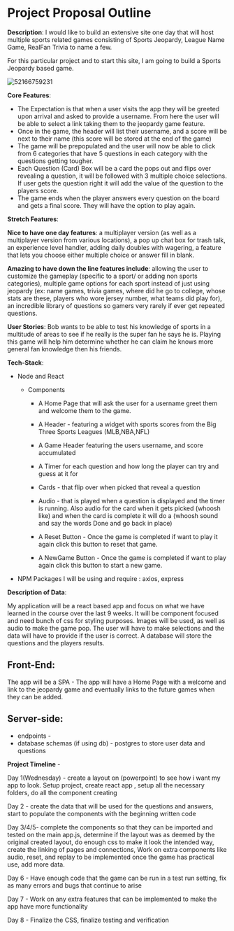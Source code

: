 # Project Proposal Outline

**Description**: I would like to build an extensive site one day that will host multiple sports related games consisting of Sports Jeopardy, League Name Game, RealFan Trivia to name a few. 

For this particular project and to start this site, I am going to build a Sports Jeopardy based game. 

![52166759231](C:\Users\GP\AppData\Local\Temp\1521667592311.png)



**Core Features**: 

- The Expectation is that when a user visits the app they will be greeted upon arrival and asked to provide a username. From here the user will be able to select a link taking them to the jeopardy game feature. 
- Once in the game, the header will list their username, and a score will be next to their name (this score will be stored at the end of the game)
- The game will be prepopulated and the user will now be able to click from 6 categories that have 5 questions in each category with the questions getting tougher.
- Each Question (Card) Box will be a card the pops out and flips over revealing a question, it will be followed with 3 multiple choice selections. If user gets the question right it will add the value of the question to the players score.
- The game ends when the player answers every question on the board and gets a final score. They will have the option to play again.

**Stretch Features**:

**Nice to have one day features**: a multiplayer version (as well as a multiplayer version from various locations), a pop up chat box for trash talk, an experience level handler,  adding daily doubles with wagering, a feature that lets you choose either multiple choice or answer fill in blank.

**Amazing to have down the line features include**: allowing the user to customize the gameplay (specific to a sport/ or adding non sports categories), multiple game options for each sport instead of just using jeopardy (ex: name games, trivia games, where did he go to college, whose stats are these, players who wore jersey number, what teams did play for), an incredible library of questions so gamers very rarely if ever get repeated questions.

**User Stories**: Bob wants to be able to test his knowledge of sports in a multitude of areas to see if he really is the super fan he says he is. Playing this game will help him determine whether he can claim he knows more general fan knowledge then his friends.

**Tech-Stack**: 

- Node and React 

  - Components

    - A Home Page that will ask the user for a username greet them and welcome them to the game.
    - A Header - featuring a widget with sports scores from the Big Three Sports Leagues (MLB,NBA,NFL)
    - A Game Header featuring the users username, and score accumulated


    - A Timer for each question and how long the player can try and guess at it for
    - Cards - that flip over when picked that reveal a question
    - Audio - that is played when a question is displayed and the timer is running. Also audio for the card when it gets picked (whoosh like) and when the card is complete it will do a (whoosh sound and say the words Done and go back in place)
    - A Reset Button - Once the game is completed if want to play it again click this button to reset that game.
    - A NewGame Button -  Once the game is completed if want to play again click this button to start a new game. 

- NPM Packages I will be using and require : axios, express


**Description of Data**:

My application will be a react based app and focus on what we have learned in the course over the last 9 weeks. It will be component focused and need bunch of css for styling purposes. Images will be used, as well as audio to make the game pop. The user will have to make selections and the data will have to provide if the user is correct. A database will store the questions and the players results.

## Front-End: 
The app will be a SPA - The app will have a Home Page with a welcome and link to the jeopardy game and eventually links to the future games when they can be added.

## Server-side:
 - endpoints -  
 - database schemas (if using db) - postgres to store user data and questions

**Project Timeline** - 

Day 1(Wednesday) - create a layout on (powerpoint) to see how i want my app to look. Setup project, create react app , setup all the necessary folders, do all the component creating 

Day 2 - create the data that will be used for the questions and answers, start to populate the components with the beginning written code

Day 3/4/5- complete the components so that they can be imported and tested on the main app.js, determine if the layout was as deemed by the original created layout, do enough css to make it look the intended way, create the linking of pages and connections, Work on extra components like audio, reset, and replay to be implemented once the game has practical use, add more data.

Day 6 - Have enough code that the game can be run in a test run setting, fix as many errors and bugs that continue to arise

Day 7 - Work on any extra features that can be implemented to make the app have more functionality

Day 8 - Finalize the CSS, finalize testing and verification